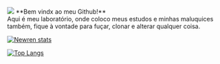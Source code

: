 <img src="https://media3.giphy.com/media/VbnUQpnihPSIgIXuZv/giphy.gif?cid=ecf05e47ipdjn2ebbfucotflgyi9af4y53aj5q59cnws7szt&rid=giphy.gif&ct=g"/>
**Bem vindx ao meu Github!**
<br/>
Aqui é meu laboratório, onde coloco meus estudos e minhas maluquices também, fique à vontade para fuçar, clonar e alterar qualquer coisa.

[![Newren stats](https://github-readme-stats.vercel.app/api?username=nwrn)](https://github.com/nwrn/)

[![Top Langs](https://github-readme-stats.vercel.app/api/top-langs/?username=nwrn)](https://github.com/nwrn/)
